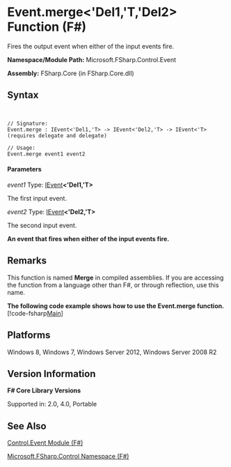 # Event.merge<'Del1,'T,'Del2> Function (F#)

Fires the output event when either of the input events fire.

**Namespace/Module Path:** Microsoft.FSharp.Control.Event

**Assembly:** FSharp.Core (in FSharp.Core.dll)


## Syntax


```


// Signature:
Event.merge : IEvent<'Del1,'T> -> IEvent<'Del2,'T> -> IEvent<'T> (requires delegate and delegate)

// Usage:
Event.merge event1 event2

```



#### Parameters
*event1*
Type: [IEvent](http://msdn.microsoft.com/en-us/library/8dbca0df-f8a1-40bd-8d50-aa26f6a8b862)**&lt;'Del1,'T&gt;**


The first input event.


*event2*
Type: [IEvent](http://msdn.microsoft.com/en-us/library/8dbca0df-f8a1-40bd-8d50-aa26f6a8b862)**&lt;'Del2,'T&gt;**


The second input event.



**An event that fires when either of the input events fire.**
## Remarks
This function is named **Merge** in compiled assemblies. If you are accessing the function from a language other than F#, or through reflection, use this name.

**The following code example shows how to use the Event.merge function.**
[!code-fsharp[Main](snippets/fsevents/snippet5.fs)]
## Platforms
Windows 8, Windows 7, Windows Server 2012, Windows Server 2008 R2


## Version Information
**F# Core Library Versions**

Supported in: 2.0, 4.0, Portable




## See Also
[Control.Event Module &#40;F&#35;&#41;](Control.Event-Module-%5BFSharp%5D.md)

[Microsoft.FSharp.Control Namespace &#40;F&#35;&#41;](Microsoft.FSharp.Control-Namespace-%5BFSharp%5D.md)

